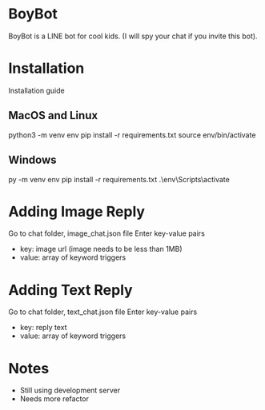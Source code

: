 # BoyBot

BoyBot is a LINE bot for cool kids. (I will spy your chat if you invite this bot).

# Installation
Installation guide

## MacOS and Linux
python3 -m venv env
pip install -r requirements.txt
source env/bin/activate

## Windows
py -m venv env
pip install -r requirements.txt
.\env\Scripts\activate

# Adding Image Reply

Go to chat folder, image_chat.json file
Enter key-value pairs
- key: image url (image needs to be less than 1MB)
- value: array of keyword triggers

# Adding Text Reply
Go to chat folder, text_chat.json file
Enter key-value pairs
 - key: reply text
 - value: array of keyword triggers

# Notes

- Still using development server
- Needs more refactor
